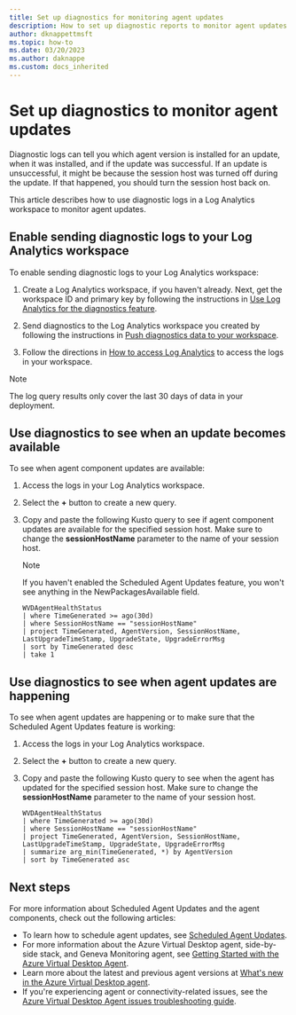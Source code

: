 ```yaml
---
title: Set up diagnostics for monitoring agent updates
description: How to set up diagnostic reports to monitor agent updates.
author: dknappettmsft
ms.topic: how-to
ms.date: 03/20/2023
ms.author: daknappe
ms.custom: docs_inherited
---
```


# Set up diagnostics to monitor agent updates

Diagnostic logs can tell you which agent version is installed for an update, when it was installed, and if the update was successful. If an update is unsuccessful, it might be because the session host was turned off during the update. If that happened, you should turn the session host back on.

This article describes how to use diagnostic logs in a Log Analytics workspace to monitor agent updates.

## Enable sending diagnostic logs to your Log Analytics workspace

To enable sending diagnostic logs to your Log Analytics workspace:

1. Create a Log Analytics workspace, if you haven't already. Next, get the workspace ID and primary key by following the instructions in [Use Log Analytics for the diagnostics feature](diagnostics-log-analytics.md#prerequisites).

2. Send diagnostics to the Log Analytics workspace you created by following the instructions in [Push diagnostics data to your workspace](diagnostics-log-analytics.md#push-diagnostics-data-to-your-workspace). 

3. Follow the directions in [How to access Log Analytics](diagnostics-log-analytics.md#how-to-access-log-analytics) to access the logs in your workspace.

> [!NOTE]
> The log query results only cover the last 30 days of data in your deployment.

## Use diagnostics to see when an update becomes available

To see when agent component updates are available: 

1. Access the logs in your Log Analytics workspace.

2. Select the **+** button to create a new query.

3. Copy and paste the following Kusto query to see if agent component updates are available for the specified session host. Make sure to change the **sessionHostName** parameter to the name of your session host.

    > [!NOTE]
    > If you haven't enabled the Scheduled Agent Updates feature, you won't see anything in the NewPackagesAvailable field.

    ```kusto
    WVDAgentHealthStatus 
    | where TimeGenerated >= ago(30d) 
    | where SessionHostName == "sessionHostName" 
    | project TimeGenerated, AgentVersion, SessionHostName, LastUpgradeTimeStamp, UpgradeState, UpgradeErrorMsg
    | sort by TimeGenerated desc
    | take 1
    ```

## Use diagnostics to see when agent updates are happening

To see when agent updates are happening or to make sure that the Scheduled Agent Updates feature is working: 

1. Access the logs in your Log Analytics workspace.

2. Select the **+** button to create a new query. 

3. Copy and paste the following Kusto query to see when the agent has updated for the specified session host. Make sure to change the **sessionHostName** parameter to the name of your session host.

    ```kusto
    WVDAgentHealthStatus 
    | where TimeGenerated >= ago(30d) 
    | where SessionHostName == "sessionHostName" 
    | project TimeGenerated, AgentVersion, SessionHostName, LastUpgradeTimeStamp, UpgradeState, UpgradeErrorMsg 
    | summarize arg_min(TimeGenerated, *) by AgentVersion 
    | sort by TimeGenerated asc 
    ```

## Next steps

For more information about Scheduled Agent Updates and the agent components, check out the following articles:

- To learn how to schedule agent updates, see [Scheduled Agent Updates](scheduled-agent-updates.md).
- For more information about the Azure Virtual Desktop agent, side-by-side stack, and Geneva Monitoring agent, see [Getting Started with the Azure Virtual Desktop Agent](agent-overview.md).
- Learn more about the latest and previous agent versions at [What's new in the Azure Virtual Desktop agent](whats-new-agent.md).
- If you're experiencing agent or connectivity-related issues, see the [Azure Virtual Desktop Agent issues troubleshooting guide](/troubleshoot/azure/virtual-desktop/troubleshoot-agent).